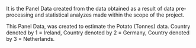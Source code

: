 It is the Panel Data created from the data obtained as a result of data pre-processing and statistical analyzes made within the scope of the project.

This Panel Data,  was created to estimate the Potato (Tonnes) data.
Country denoted by 1 = Ireland,
Country denoted by 2 = Germany,
Country denoted by 3 = Netherlands.
